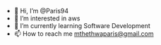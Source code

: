 - 👋 Hi, I’m @Paris94
- 👀 I’m interested in aws
- 🌱 I’m currently learning Software Development
- 📫 How to reach me mthethwaparis@gmail.com

<!---
Paris94/Paris94 is a ✨ special ✨ repository because its `README.md` (this file) appears on your GitHub profile.
You can click the Preview link to take a look at your changes.
--->
